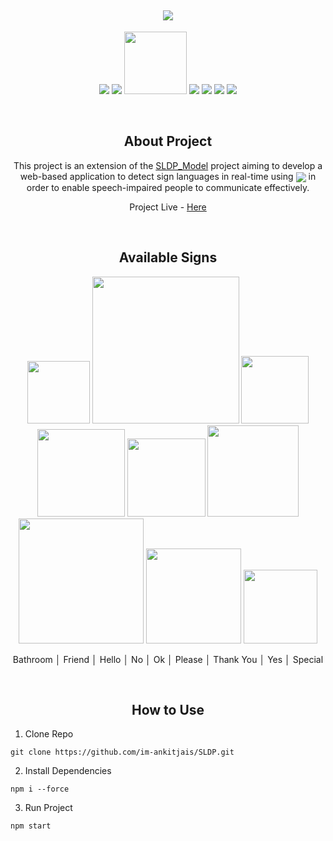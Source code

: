 <h2 align="center"><img src="https://i.imgur.com/3YehHWW.png"></h2>

<p align="center">
  <img src="https://img.shields.io/badge/-HTML5-E34F26?style=flat-square&logo=html5&logoColor=white"/>
  <img src="https://img.shields.io/badge/-CSS3-1572B6?style=flat-square&logo=css3"/>
  <img src="https://img.shields.io/badge/tailwindcss-%2338B2AC.svg?style=for-the-badge&logo=tailwind-css&logoColor=white" width=100/>
  <img src="https://img.shields.io/badge/-TensorFlow.JS-orange?style=flat-square&logo=tensorflow&logoColor=white"/>
  <img src="https://img.shields.io/badge/-JavaScript-black?style=flat-square&logo=javascript"/>
  <img src="https://img.shields.io/badge/-Nodejs-black?style=flat-square&logo=Node.js"/>
  <img src="https://img.shields.io/badge/-React-black?style=flat-square&logo=react"/>
</p><br>

<h2 align="center">About Project</h2>

<p align="center">
  This project is an extension of the <a href="https://github.com/itsvaibhavmishra/SLDP-MODEL">SLDP_Model</a> project aiming to develop a web-based application to
  detect sign languages in real-time using <img align="center" src="https://img.shields.io/badge/tensorflowjs-3.18.0-orange?style=flat-square&logo=html5&logoColor=white"/> in order to enable speech-impaired people to communicate effectively.
</p>

<p align="center">Project Live - <a href="https://sldp.netlify.app">Here</a></p><br>

<h2 align="center">Available Signs</h2>

<p align="center">
  <img src="https://i.imgur.com/vVI6EIE.png" width="100"/>
  <img src="https://i.imgur.com/WViaxTU.png" width="235"/>
  <img src="https://i.imgur.com/X11Y6eD.png" width="108"/>
  <img src="https://i.imgur.com/vKLSL2A.png" width="140"/>
  <img src="https://i.imgur.com/npjCnop.png" width="125"/>
  <img src="https://i.imgur.com/CrUg228.png" width="146"/>
  <img src="https://i.imgur.com/UWb3qem.png" width="200"/>
  <img src="https://i.imgur.com/gvgPLFs.png" width="152"/>
  <img src="https://i.imgur.com/efHUsB4.png" width="118"/>
</p>

<p align="center">Bathroom │ Friend │ Hello	│ No │ Ok	│ Please │ Thank You │ Yes │ Special </p><br>

<h2 align="center">How to Use</h2>

1. Clone Repo

```
git clone https://github.com/im-ankitjais/SLDP.git
```

2. Install Dependencies

```
npm i --force
```

3. Run Project

```
npm start
```
